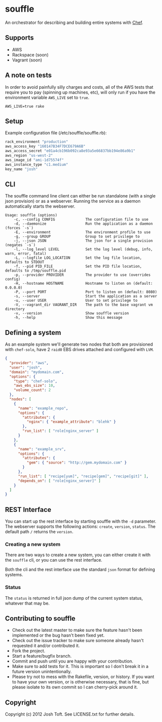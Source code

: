 # souffle

An orchestrator for describing and building entire systems with [Chef](https://github.com/opscode/chef).

## Supports

* AWS
* Rackspace (soon)
* Vagrant (soon)

## A note on tests

In order to avoid painfully silly charges and costs, all of the AWS tests
that require you to pay (spinning up machines, etc), will only run if you
have the environment variable `AWS_LIVE` set to `true`.

    AWS_LIVE=true rake

## Setup

Example configuration file (/etc/souffle/souffle.rb):

```ruby
rack_environment "production"
aws_access_key "160147B34F7DCE679A6B"
aws_access_secret "e01a4cb196b092ca8e93a5e66837bb194e86a9b1"
aws_region "us-west-2"
aws_image_id "ami-1d75574f"
aws_instance_type "c1.medium"
key_name "josh"
```

## CLI

The souffle command line client can either be run standalone (with a single json provision) or as a webserver. Running the service as a daemon automatically starts the webserver.

    Usage: souffle (options)
        -c, --config CONFIG              The configuration file to use
        -d, --daemonize                  Run the application as a daemon (forces `-s`)
        -E, --environment                The environment profile to use
        -g, --group GROUP                Group to set privilege to
        -j, --json JSON                  The json for a single provision (negates `-s`)
        -l, --log_level LEVEL            Set the log level (debug, info, warn, error, fatal)
        -L, --logfile LOG_LOCATION       Set the log file location, defaults to STDOUT
        -f, --pid PID_FILE               Set the PID file location, defaults to /tmp/souffle.pid
        -p, --provider PROVIDER          The provider to use (overrides config)
        -H, --hostname HOSTNAME          Hostname to listen on (default: 0.0.0.0)
        -P, --port PORT                  Port to listen on (default: 8080)
        -s, --server                     Start the application as a server
        -u, --user USER                  User to set privilege to
        -V, --vagrant_dir VAGRANT_DIR    The path to the base vagrant vm directory
        -v, --version                    Show souffle version
        -h, --help                       Show this message

## Defining a system

As an example system we'll generate two nodes that both are provisioned with `chef-solo`, have 2 `raid0` EBS drives attached and configured with `LVM`.

```json
{
  "provider": "aws",
  "user": "josh",
  "domain": "mydomain.com",
  "options": {
    "type": "chef-solo",
    "aws_ebs_size": 10,
    "volume_count": 2
  },
  "nodes": [
    {
      "name": "example_repo",
      "options": {
        "attributes": {
          "nginx": { "example_attribute": "blehk" }
        },
        "run_list": [ "role[nginx_server" ]
      }
    },
    {
      "name": "example_srv",
      "options": {
        "attributes": {
          "gem": { "source": "http://gem.mydomain.com" }
        }
      },
      "run_list": [ "recipe[yum]", "recipe[gem]", "recipe[git]" ],
      "depends_on": [ "role[nginx_server]" ]
    }
  ]
}
```

## REST Interface

You can start up the rest interface by starting souffle with the `-d` parameter. The webserver supports the following actions: `create`, `version`, `status`. The default path `/` returns the `version`.

### Creating a new system

There are two ways to create a new system, you can either create it with the `souffle` cli, or you can use the rest interface.

Both the cli and the rest interface use the standard `json` format for defining systems.

### Status

The `status` is returned in full json dump of the current system status, whatever that may be.

## Contributing to souffle

* Check out the latest master to make sure the feature hasn't been implemented or the bug hasn't been fixed yet.
* Check out the issue tracker to make sure someone already hasn't requested it and/or contributed it.
* Fork the project.
* Start a feature/bugfix branch.
* Commit and push until you are happy with your contribution.
* Make sure to add tests for it. This is important so I don't break it in a future version unintentionally.
* Please try not to mess with the Rakefile, version, or history. If you want to have your own version, or is otherwise necessary, that is fine, but please isolate to its own commit so I can cherry-pick around it.

## Copyright

Copyright (c) 2012 Josh Toft. See LICENSE.txt for
further details.
